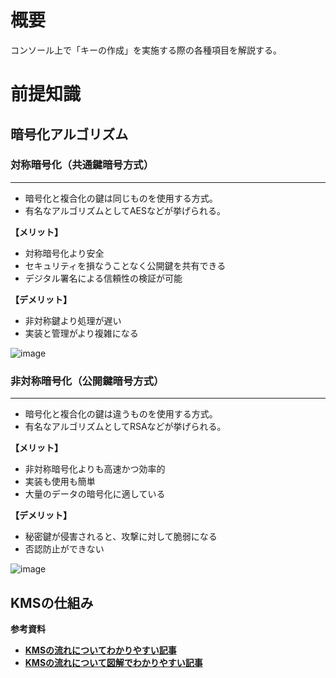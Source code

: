 # 概要
コンソール上で「キーの作成」を実施する際の各種項目を解説する。  

# 前提知識
## 暗号化アルゴリズム  

### 対称暗号化（共通鍵暗号方式）
---
- 暗号化と複合化の鍵は同じものを使用する方式。
- 有名なアルゴリズムとしてAESなどが挙げられる。

**【メリット】**  
- 対称暗号化より安全
- セキュリティを損なうことなく公開鍵を共有できる
- デジタル署名による信頼性の検証が可能  

**【デメリット】**  
- 非対称鍵より処理が遅い
- 実装と管理がより複雑になる

![image](https://github.com/adgjmptwgw/aws-practice/assets/66456130/4383165d-94d9-4ab2-b1f7-2ca5ddeb57e5)


### 非対称暗号化（公開鍵暗号方式）
---
- 暗号化と複合化の鍵は違うものを使用する方式。
- 有名なアルゴリズムとしてRSAなどが挙げられる。  

**【メリット】**  
- 非対称暗号化よりも高速かつ効率的
- 実装も使用も簡単
- 大量のデータの暗号化に適している  

**【デメリット】**  
- 秘密鍵が侵害されると、攻撃に対して脆弱になる
- 否認防止ができない

![image](https://github.com/adgjmptwgw/aws-practice/assets/66456130/e530c312-ad28-48f2-acdb-6de4cd50217f)

## KMSの仕組み

**参考資料**
- [**KMSの流れについてわかりやすい記事**](https://graff-it-i.com/2021/05/29/aws-kms/)
- [**KMSの流れについて図解でわかりやすい記事**](https://server-recipe.com/1103/)


